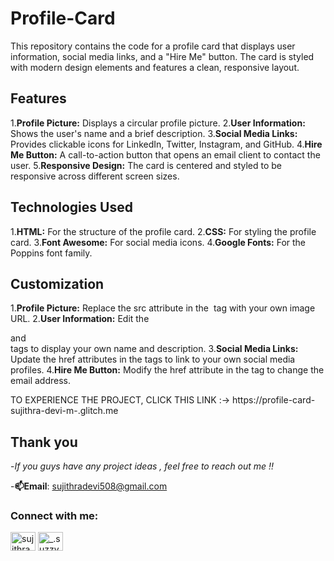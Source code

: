 # Profile-Card
This repository contains the code for a profile card that displays user information, social media links, and a "Hire Me" button. The card is styled with modern design elements and features a clean, responsive layout.

## Features
1.**Profile Picture:** Displays a circular profile picture.
2.**User Information:** Shows the user's name and a brief description.
3.**Social Media Links:** Provides clickable icons for LinkedIn, Twitter, Instagram, and GitHub.
4.**Hire Me Button:** A call-to-action button that opens an email client to contact the user.
5.**Responsive Design:** The card is centered and styled to be responsive across different screen sizes.

## Technologies Used
1.**HTML:** For the structure of the profile card.
2.**CSS:** For styling the profile card.
3.**Font Awesome:** For social media icons.
4.**Google Fonts:** For the Poppins font family.

## Customization
1.**Profile Picture:** Replace the src attribute in the <img> tag with your own image URL.
2.**User Information:** Edit the <div class="name"> and <div class="about"> tags to display your own name and description.
3.**Social Media Links:** Update the href attributes in the <a> tags to link to your own social media profiles.
4.**Hire Me Button:** Modify the href attribute in the <a> tag to change the email address.

TO EXPERIENCE THE PROJECT, CLICK THIS LINK :-> https://profile-card-sujithra-devi-m-.glitch.me

## Thank you
-*If you guys have any project ideas , feel free to reach out me !!*

-**📫Email**: sujithradevi508@gmail.com
<h3 align="left">Connect with me:</h3>
<p align="left">
<a href="https://linkedin.com/in/sujithradevi-m" target="blank"><img align="center" src="https://raw.githubusercontent.com/rahuldkjain/github-profile-readme-generator/master/src/images/icons/Social/linked-in-alt.svg" alt="sujithradevi-m" height="30" width="40" /></a>
<a href="https://instagram.com/_.suzzyy____" target="blank"><img align="center" src="https://raw.githubusercontent.com/rahuldkjain/github-profile-readme-generator/master/src/images/icons/Social/instagram.svg" alt="_.suzzyy____" height="30" width="40" /></a>
</p>
